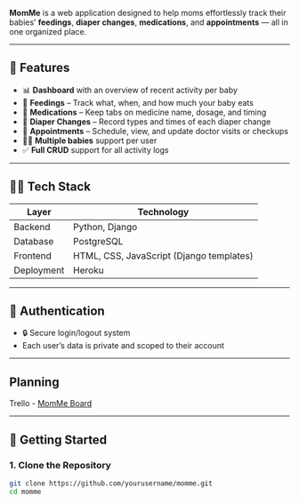 **MomMe** is a web application designed to help moms effortlessly track their babies’ **feedings**, **diaper changes**, **medications**, and **appointments** — all in one organized place.

---

## 🌟 Features

- 📊 **Dashboard** with an overview of recent activity per baby  
- 🍼 **Feedings** – Track what, when, and how much your baby eats  
- 💊 **Medications** – Keep tabs on medicine name, dosage, and timing  
- 💩 **Diaper Changes** – Record types and times of each diaper change  
- 📅 **Appointments** – Schedule, view, and update doctor visits or checkups  
- 👩‍👧 **Multiple babies** support per user  
- ✅ **Full CRUD** support for all activity logs  

---

## 🧑‍💻 Tech Stack

| Layer        | Technology         |
|--------------|--------------------|
| Backend      | Python, Django     |
| Database     | PostgreSQL         |
| Frontend     | HTML, CSS, JavaScript (Django templates) |
| Deployment   | Heroku  |

---

## 🔐 Authentication

- 🔒 Secure login/logout system
- Each user’s data is private and scoped to their account

---
## Planning

Trello - [MomMe Board](https://trello.com/b/vU3MJhdC/momme)


---

## 🚀 Getting Started

### 1. Clone the Repository

```bash
git clone https://github.com/yourusername/momme.git
cd momme
